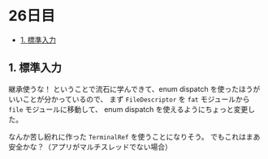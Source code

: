 # 26日目

<!-- mtoc-start -->

- [1. 標準入力](#1-標準入力)

<!-- mtoc-end -->

## 1. 標準入力

継承使うな！
ということで流石に学んできて、enum dispatch を使ったほうがいいことが分かっているので、
まず `FileDescriptor` を `fat` モジュールから `file` モジュールに移動して、
enum dispatch を使えるようにちょっと変更した。

なんか苦し紛れに作った `TerminalRef` を使うことになりそう。
でもこれはまあ安全かな？（アプリがマルチスレッドでない場合）

